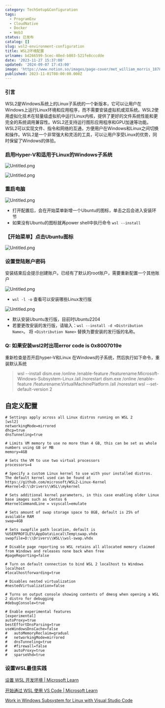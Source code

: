 ```yaml
---
category: TechSetup&Configuration
tags:
  - ProgramEnv
  - CloudNative
  - Docker
  - Web3
status: 已发布
catalog: []
slug: wsl2-environment-configuration
title: WSL2环境配置
urlname: bd266599-5cec-40ed-b803-521fe8cccdde
date: '2023-11-27 15:37:00'
updated: '2024-09-07 17:43:00'
image: 'https://www.notion.so/images/page-cover/met_william_morris_1878.jpg'
published: 2023-11-01T08:00:00.000Z
---
```


### 引言


WSL2是Windows系统上的Linux子系统的一个新版本，它可以让用户在Windows上运行Linux环境和应用程序，而不需要安装虚拟机或双系统。WSL2使用虚拟化技术在轻量级虚拟机中运行Linux内核，提供了更好的文件系统性能和更完全的系统调用兼容性。WSL2还支持运行图形应用程序和GPU加速等功能。WSL2可以实现文件、指令和网络的互通，方便用户在Windows和Linux之间切换和操作。WSL2是一个非常强大和灵活的工具，可以让用户享受Linux的优势，同时保留了Windows的体验。


### 启用Hyper-V和适用于Linux的Windows子系统


![Untitled.png](https://prod-files-secure.s3.us-west-2.amazonaws.com/5d24fe63-e567-4804-86f9-9fdc62e13082/62efe4d1-37d6-4606-a7b8-34dcd63ff38a/Untitled.png?X-Amz-Algorithm=AWS4-HMAC-SHA256&X-Amz-Content-Sha256=UNSIGNED-PAYLOAD&X-Amz-Credential=ASIAZI2LB466RE63AYZP%2F20250322%2Fus-west-2%2Fs3%2Faws4_request&X-Amz-Date=20250322T213232Z&X-Amz-Expires=3600&X-Amz-Security-Token=IQoJb3JpZ2luX2VjEGwaCXVzLXdlc3QtMiJIMEYCIQDagMRJmjTvJj09zbHw8WpTunpragDnlKVZ30xoG1nTJwIhALXHv2lbBrGSjvtQzRpsg4%2BXhrz1gkP3V2gHB1zR%2FE6OKogECMX%2F%2F%2F%2F%2F%2F%2F%2F%2F%2FwEQABoMNjM3NDIzMTgzODA1IgwcpaypmEM3xQgumcEq3ANYAjHI1dzpESpSxvi4UcnMCoUt7nzmNMjizxjI8A2g%2FFqFptUJoK6sJMZgAx1XRyuq3HODtMSUOE1ec27BRXLV4pG2yCh0hJ8VcDsuoYhgIekJFu4mEg1kVQZ7k4ruv7b%2F4JneqpKRWzgVjofS82DAoUkoi5OtwyQQsL7nSP%2BtSjbkWVfJ7M1dPeCLm7l5K%2FptujLNviMz5iMRhSKY1r73T5FpgJYMyh1fX89i33I9Gm9em%2FxB%2FuVj2c%2FRKiH8YPIdjh46mTJZMzFp3KOswsaz7g0%2BXZUyE9Ug%2BWJfm4CF5kXgEii2nhAP4ZN5060A6aix4ieD4GjovZ%2BUHh%2F80Ex002t6YARD5BWDTbzQ%2BC4HEfBcNzCZIb63nfMVrEcy4z0Yy56i8UR8M24KF6gdEB9m2z1G4XvKeg7%2BOFGY9%2FGesp%2BoHDIkBcTTcGYPEcVFqido5v0DhZ2nsdLazwk3GuazLRDFD%2BaflxLyJNjPNaB1pudEG051vdlVpLSJeZ6x%2FcRTEwGCDDKKZGbN6QvDzFXZLIfb88pjRyOUgAK%2FERx1oj%2FUhqmZOXaavpfb4rrCbnVN%2BsWITqQOzeKsnGTd2Eic%2Fim3wDhbBNZQ4VNFSkB9d%2BW89DPBRzBfcjFBBjCHtfy%2BBjqkAS7JyihwDgB%2ByF7PRnuwxuGgnxF9T9R13UE1ZckzrWuWJOVozDZY%2BDY8lPltf%2FfJqZwSl4pGtV9Mu4iqhNqj%2F5Fgzlno130hcwuVQl35Z%2BFHj7OFOrSsSJRk46znTKoqkNSJVhznR0uCCPOSEWvi%2BZn3LjvBYxk3iHtoeRKhG8o6SPFvFcYdg0igPGjxU%2BlOH8hdMhrgYJO5L41vGf9O29ntR0Ij&X-Amz-Signature=4c6735e09c3bde81129ecba87d8335df09511907becb5a3b8f299e79a0d6275f&X-Amz-SignedHeaders=host&x-id=GetObject)


![Untitled.png](https://prod-files-secure.s3.us-west-2.amazonaws.com/5d24fe63-e567-4804-86f9-9fdc62e13082/74866fe6-9ce5-4055-94c5-4900f6f5ff8b/Untitled.png?X-Amz-Algorithm=AWS4-HMAC-SHA256&X-Amz-Content-Sha256=UNSIGNED-PAYLOAD&X-Amz-Credential=ASIAZI2LB466RE63AYZP%2F20250322%2Fus-west-2%2Fs3%2Faws4_request&X-Amz-Date=20250322T213232Z&X-Amz-Expires=3600&X-Amz-Security-Token=IQoJb3JpZ2luX2VjEGwaCXVzLXdlc3QtMiJIMEYCIQDagMRJmjTvJj09zbHw8WpTunpragDnlKVZ30xoG1nTJwIhALXHv2lbBrGSjvtQzRpsg4%2BXhrz1gkP3V2gHB1zR%2FE6OKogECMX%2F%2F%2F%2F%2F%2F%2F%2F%2F%2FwEQABoMNjM3NDIzMTgzODA1IgwcpaypmEM3xQgumcEq3ANYAjHI1dzpESpSxvi4UcnMCoUt7nzmNMjizxjI8A2g%2FFqFptUJoK6sJMZgAx1XRyuq3HODtMSUOE1ec27BRXLV4pG2yCh0hJ8VcDsuoYhgIekJFu4mEg1kVQZ7k4ruv7b%2F4JneqpKRWzgVjofS82DAoUkoi5OtwyQQsL7nSP%2BtSjbkWVfJ7M1dPeCLm7l5K%2FptujLNviMz5iMRhSKY1r73T5FpgJYMyh1fX89i33I9Gm9em%2FxB%2FuVj2c%2FRKiH8YPIdjh46mTJZMzFp3KOswsaz7g0%2BXZUyE9Ug%2BWJfm4CF5kXgEii2nhAP4ZN5060A6aix4ieD4GjovZ%2BUHh%2F80Ex002t6YARD5BWDTbzQ%2BC4HEfBcNzCZIb63nfMVrEcy4z0Yy56i8UR8M24KF6gdEB9m2z1G4XvKeg7%2BOFGY9%2FGesp%2BoHDIkBcTTcGYPEcVFqido5v0DhZ2nsdLazwk3GuazLRDFD%2BaflxLyJNjPNaB1pudEG051vdlVpLSJeZ6x%2FcRTEwGCDDKKZGbN6QvDzFXZLIfb88pjRyOUgAK%2FERx1oj%2FUhqmZOXaavpfb4rrCbnVN%2BsWITqQOzeKsnGTd2Eic%2Fim3wDhbBNZQ4VNFSkB9d%2BW89DPBRzBfcjFBBjCHtfy%2BBjqkAS7JyihwDgB%2ByF7PRnuwxuGgnxF9T9R13UE1ZckzrWuWJOVozDZY%2BDY8lPltf%2FfJqZwSl4pGtV9Mu4iqhNqj%2F5Fgzlno130hcwuVQl35Z%2BFHj7OFOrSsSJRk46znTKoqkNSJVhznR0uCCPOSEWvi%2BZn3LjvBYxk3iHtoeRKhG8o6SPFvFcYdg0igPGjxU%2BlOH8hdMhrgYJO5L41vGf9O29ntR0Ij&X-Amz-Signature=afecf841a4771c55dcb49406a0e86af33c28011138463944df67419f2eb60424&X-Amz-SignedHeaders=host&x-id=GetObject)


### 重启电脑


![Untitled.png](https://prod-files-secure.s3.us-west-2.amazonaws.com/5d24fe63-e567-4804-86f9-9fdc62e13082/ed8ca255-2fda-4c1b-9b1a-f1896300e8e7/Untitled.png?X-Amz-Algorithm=AWS4-HMAC-SHA256&X-Amz-Content-Sha256=UNSIGNED-PAYLOAD&X-Amz-Credential=ASIAZI2LB466RE63AYZP%2F20250322%2Fus-west-2%2Fs3%2Faws4_request&X-Amz-Date=20250322T213232Z&X-Amz-Expires=3600&X-Amz-Security-Token=IQoJb3JpZ2luX2VjEGwaCXVzLXdlc3QtMiJIMEYCIQDagMRJmjTvJj09zbHw8WpTunpragDnlKVZ30xoG1nTJwIhALXHv2lbBrGSjvtQzRpsg4%2BXhrz1gkP3V2gHB1zR%2FE6OKogECMX%2F%2F%2F%2F%2F%2F%2F%2F%2F%2FwEQABoMNjM3NDIzMTgzODA1IgwcpaypmEM3xQgumcEq3ANYAjHI1dzpESpSxvi4UcnMCoUt7nzmNMjizxjI8A2g%2FFqFptUJoK6sJMZgAx1XRyuq3HODtMSUOE1ec27BRXLV4pG2yCh0hJ8VcDsuoYhgIekJFu4mEg1kVQZ7k4ruv7b%2F4JneqpKRWzgVjofS82DAoUkoi5OtwyQQsL7nSP%2BtSjbkWVfJ7M1dPeCLm7l5K%2FptujLNviMz5iMRhSKY1r73T5FpgJYMyh1fX89i33I9Gm9em%2FxB%2FuVj2c%2FRKiH8YPIdjh46mTJZMzFp3KOswsaz7g0%2BXZUyE9Ug%2BWJfm4CF5kXgEii2nhAP4ZN5060A6aix4ieD4GjovZ%2BUHh%2F80Ex002t6YARD5BWDTbzQ%2BC4HEfBcNzCZIb63nfMVrEcy4z0Yy56i8UR8M24KF6gdEB9m2z1G4XvKeg7%2BOFGY9%2FGesp%2BoHDIkBcTTcGYPEcVFqido5v0DhZ2nsdLazwk3GuazLRDFD%2BaflxLyJNjPNaB1pudEG051vdlVpLSJeZ6x%2FcRTEwGCDDKKZGbN6QvDzFXZLIfb88pjRyOUgAK%2FERx1oj%2FUhqmZOXaavpfb4rrCbnVN%2BsWITqQOzeKsnGTd2Eic%2Fim3wDhbBNZQ4VNFSkB9d%2BW89DPBRzBfcjFBBjCHtfy%2BBjqkAS7JyihwDgB%2ByF7PRnuwxuGgnxF9T9R13UE1ZckzrWuWJOVozDZY%2BDY8lPltf%2FfJqZwSl4pGtV9Mu4iqhNqj%2F5Fgzlno130hcwuVQl35Z%2BFHj7OFOrSsSJRk46znTKoqkNSJVhznR0uCCPOSEWvi%2BZn3LjvBYxk3iHtoeRKhG8o6SPFvFcYdg0igPGjxU%2BlOH8hdMhrgYJO5L41vGf9O29ntR0Ij&X-Amz-Signature=8366c39d6eb57fa44a2ed6a1aeac27e6866022405016ef8ba4fdf98199921965&X-Amz-SignedHeaders=host&x-id=GetObject)

- 打开配置后，会在开始菜单新增一个Ubuntu的图标，单击之后会进入安装环节
- 如果没有Ubuntu的图标就再power shell中执行命令 `wsl --install`

### 【开始菜单】点击Ubuntu图标


![Untitled.png](https://prod-files-secure.s3.us-west-2.amazonaws.com/5d24fe63-e567-4804-86f9-9fdc62e13082/d7415a12-f453-43fe-a604-a208d85638a3/Untitled.png?X-Amz-Algorithm=AWS4-HMAC-SHA256&X-Amz-Content-Sha256=UNSIGNED-PAYLOAD&X-Amz-Credential=ASIAZI2LB466RE63AYZP%2F20250322%2Fus-west-2%2Fs3%2Faws4_request&X-Amz-Date=20250322T213232Z&X-Amz-Expires=3600&X-Amz-Security-Token=IQoJb3JpZ2luX2VjEGwaCXVzLXdlc3QtMiJIMEYCIQDagMRJmjTvJj09zbHw8WpTunpragDnlKVZ30xoG1nTJwIhALXHv2lbBrGSjvtQzRpsg4%2BXhrz1gkP3V2gHB1zR%2FE6OKogECMX%2F%2F%2F%2F%2F%2F%2F%2F%2F%2FwEQABoMNjM3NDIzMTgzODA1IgwcpaypmEM3xQgumcEq3ANYAjHI1dzpESpSxvi4UcnMCoUt7nzmNMjizxjI8A2g%2FFqFptUJoK6sJMZgAx1XRyuq3HODtMSUOE1ec27BRXLV4pG2yCh0hJ8VcDsuoYhgIekJFu4mEg1kVQZ7k4ruv7b%2F4JneqpKRWzgVjofS82DAoUkoi5OtwyQQsL7nSP%2BtSjbkWVfJ7M1dPeCLm7l5K%2FptujLNviMz5iMRhSKY1r73T5FpgJYMyh1fX89i33I9Gm9em%2FxB%2FuVj2c%2FRKiH8YPIdjh46mTJZMzFp3KOswsaz7g0%2BXZUyE9Ug%2BWJfm4CF5kXgEii2nhAP4ZN5060A6aix4ieD4GjovZ%2BUHh%2F80Ex002t6YARD5BWDTbzQ%2BC4HEfBcNzCZIb63nfMVrEcy4z0Yy56i8UR8M24KF6gdEB9m2z1G4XvKeg7%2BOFGY9%2FGesp%2BoHDIkBcTTcGYPEcVFqido5v0DhZ2nsdLazwk3GuazLRDFD%2BaflxLyJNjPNaB1pudEG051vdlVpLSJeZ6x%2FcRTEwGCDDKKZGbN6QvDzFXZLIfb88pjRyOUgAK%2FERx1oj%2FUhqmZOXaavpfb4rrCbnVN%2BsWITqQOzeKsnGTd2Eic%2Fim3wDhbBNZQ4VNFSkB9d%2BW89DPBRzBfcjFBBjCHtfy%2BBjqkAS7JyihwDgB%2ByF7PRnuwxuGgnxF9T9R13UE1ZckzrWuWJOVozDZY%2BDY8lPltf%2FfJqZwSl4pGtV9Mu4iqhNqj%2F5Fgzlno130hcwuVQl35Z%2BFHj7OFOrSsSJRk46znTKoqkNSJVhznR0uCCPOSEWvi%2BZn3LjvBYxk3iHtoeRKhG8o6SPFvFcYdg0igPGjxU%2BlOH8hdMhrgYJO5L41vGf9O29ntR0Ij&X-Amz-Signature=d21244f28679381a3ad7df272e484f5bc24911bc3cedc8d47779878a21ee134f&X-Amz-SignedHeaders=host&x-id=GetObject)


### 设置登陆账户密码


安装结束后会提示创建账户。已经有了默认的root账户，需要重新配置一个其他账户


![Untitled.png](https://prod-files-secure.s3.us-west-2.amazonaws.com/5d24fe63-e567-4804-86f9-9fdc62e13082/bb38a6ce-031e-4122-9787-de509d2240bf/Untitled.png?X-Amz-Algorithm=AWS4-HMAC-SHA256&X-Amz-Content-Sha256=UNSIGNED-PAYLOAD&X-Amz-Credential=ASIAZI2LB466RE63AYZP%2F20250322%2Fus-west-2%2Fs3%2Faws4_request&X-Amz-Date=20250322T213232Z&X-Amz-Expires=3600&X-Amz-Security-Token=IQoJb3JpZ2luX2VjEGwaCXVzLXdlc3QtMiJIMEYCIQDagMRJmjTvJj09zbHw8WpTunpragDnlKVZ30xoG1nTJwIhALXHv2lbBrGSjvtQzRpsg4%2BXhrz1gkP3V2gHB1zR%2FE6OKogECMX%2F%2F%2F%2F%2F%2F%2F%2F%2F%2FwEQABoMNjM3NDIzMTgzODA1IgwcpaypmEM3xQgumcEq3ANYAjHI1dzpESpSxvi4UcnMCoUt7nzmNMjizxjI8A2g%2FFqFptUJoK6sJMZgAx1XRyuq3HODtMSUOE1ec27BRXLV4pG2yCh0hJ8VcDsuoYhgIekJFu4mEg1kVQZ7k4ruv7b%2F4JneqpKRWzgVjofS82DAoUkoi5OtwyQQsL7nSP%2BtSjbkWVfJ7M1dPeCLm7l5K%2FptujLNviMz5iMRhSKY1r73T5FpgJYMyh1fX89i33I9Gm9em%2FxB%2FuVj2c%2FRKiH8YPIdjh46mTJZMzFp3KOswsaz7g0%2BXZUyE9Ug%2BWJfm4CF5kXgEii2nhAP4ZN5060A6aix4ieD4GjovZ%2BUHh%2F80Ex002t6YARD5BWDTbzQ%2BC4HEfBcNzCZIb63nfMVrEcy4z0Yy56i8UR8M24KF6gdEB9m2z1G4XvKeg7%2BOFGY9%2FGesp%2BoHDIkBcTTcGYPEcVFqido5v0DhZ2nsdLazwk3GuazLRDFD%2BaflxLyJNjPNaB1pudEG051vdlVpLSJeZ6x%2FcRTEwGCDDKKZGbN6QvDzFXZLIfb88pjRyOUgAK%2FERx1oj%2FUhqmZOXaavpfb4rrCbnVN%2BsWITqQOzeKsnGTd2Eic%2Fim3wDhbBNZQ4VNFSkB9d%2BW89DPBRzBfcjFBBjCHtfy%2BBjqkAS7JyihwDgB%2ByF7PRnuwxuGgnxF9T9R13UE1ZckzrWuWJOVozDZY%2BDY8lPltf%2FfJqZwSl4pGtV9Mu4iqhNqj%2F5Fgzlno130hcwuVQl35Z%2BFHj7OFOrSsSJRk46znTKoqkNSJVhznR0uCCPOSEWvi%2BZn3LjvBYxk3iHtoeRKhG8o6SPFvFcYdg0igPGjxU%2BlOH8hdMhrgYJO5L41vGf9O29ntR0Ij&X-Amz-Signature=80bb9de9fc9868f6ac11da00662684d9895f16900e0b8dcda6336d70eb7a7ef4&X-Amz-SignedHeaders=host&x-id=GetObject)

- `wsl -l -o` 查看可以安装哪些Linux发行版

![Untitled.png](https://prod-files-secure.s3.us-west-2.amazonaws.com/5d24fe63-e567-4804-86f9-9fdc62e13082/4b4e5e2f-4e13-4651-8884-559a62c38137/Untitled.png?X-Amz-Algorithm=AWS4-HMAC-SHA256&X-Amz-Content-Sha256=UNSIGNED-PAYLOAD&X-Amz-Credential=ASIAZI2LB466RE63AYZP%2F20250322%2Fus-west-2%2Fs3%2Faws4_request&X-Amz-Date=20250322T213232Z&X-Amz-Expires=3600&X-Amz-Security-Token=IQoJb3JpZ2luX2VjEGwaCXVzLXdlc3QtMiJIMEYCIQDagMRJmjTvJj09zbHw8WpTunpragDnlKVZ30xoG1nTJwIhALXHv2lbBrGSjvtQzRpsg4%2BXhrz1gkP3V2gHB1zR%2FE6OKogECMX%2F%2F%2F%2F%2F%2F%2F%2F%2F%2FwEQABoMNjM3NDIzMTgzODA1IgwcpaypmEM3xQgumcEq3ANYAjHI1dzpESpSxvi4UcnMCoUt7nzmNMjizxjI8A2g%2FFqFptUJoK6sJMZgAx1XRyuq3HODtMSUOE1ec27BRXLV4pG2yCh0hJ8VcDsuoYhgIekJFu4mEg1kVQZ7k4ruv7b%2F4JneqpKRWzgVjofS82DAoUkoi5OtwyQQsL7nSP%2BtSjbkWVfJ7M1dPeCLm7l5K%2FptujLNviMz5iMRhSKY1r73T5FpgJYMyh1fX89i33I9Gm9em%2FxB%2FuVj2c%2FRKiH8YPIdjh46mTJZMzFp3KOswsaz7g0%2BXZUyE9Ug%2BWJfm4CF5kXgEii2nhAP4ZN5060A6aix4ieD4GjovZ%2BUHh%2F80Ex002t6YARD5BWDTbzQ%2BC4HEfBcNzCZIb63nfMVrEcy4z0Yy56i8UR8M24KF6gdEB9m2z1G4XvKeg7%2BOFGY9%2FGesp%2BoHDIkBcTTcGYPEcVFqido5v0DhZ2nsdLazwk3GuazLRDFD%2BaflxLyJNjPNaB1pudEG051vdlVpLSJeZ6x%2FcRTEwGCDDKKZGbN6QvDzFXZLIfb88pjRyOUgAK%2FERx1oj%2FUhqmZOXaavpfb4rrCbnVN%2BsWITqQOzeKsnGTd2Eic%2Fim3wDhbBNZQ4VNFSkB9d%2BW89DPBRzBfcjFBBjCHtfy%2BBjqkAS7JyihwDgB%2ByF7PRnuwxuGgnxF9T9R13UE1ZckzrWuWJOVozDZY%2BDY8lPltf%2FfJqZwSl4pGtV9Mu4iqhNqj%2F5Fgzlno130hcwuVQl35Z%2BFHj7OFOrSsSJRk46znTKoqkNSJVhznR0uCCPOSEWvi%2BZn3LjvBYxk3iHtoeRKhG8o6SPFvFcYdg0igPGjxU%2BlOH8hdMhrgYJO5L41vGf9O29ntR0Ij&X-Amz-Signature=97ce9f2a8362da1c957271b820614e2d1ac003543a7f01bfbadbe306095e2746&X-Amz-SignedHeaders=host&x-id=GetObject)

- 默认安装Ubuntu发行版，目前时Ubuntu2204
- 若要更改安装的发行版，请输入：`wsl --install -d <Distribution Name>`。 将 `<Distribution Name>` 替换为要安装的发行版的名称。

### Q: 如果安装wsl2时出现error code is 0x8007019e


重新检查是否开启hyper-V和Linux 在Windows的子系统，然后执行如下命令，重装默认系统

> wsl --install
> dism.exe /online /enable-feature /featurename:Microsoft-Windows-Subsystem-Linux /all /norestart
> dism.exe /online /enable-feature /featurename:VirtualMachinePlatform /all /norestart
> wsl --set-default-version 2

## 自定义配置


```shell
# Settings apply across all Linux distros running on WSL 2
[wsl2]
networkingMode=mirrored
dhcp=true
dnsTunneling=true

# Limits VM memory to use no more than 4 GB, this can be set as whole numbers using GB or MB
memory=4GB 

# Sets the VM to use two virtual processors
processors=4

# Specify a custom Linux kernel to use with your installed distros. The default kernel used can be found at https://github.com/microsoft/WSL2-Linux-Kernel
#kernel=D:\\Drivers\\WSL\\mykernel

# Sets additional kernel parameters, in this case enabling older Linux base images such as Centos 6
#kernelCommandLine = vsyscall=emulate

# Sets amount of swap storage space to 8GB, default is 25% of available RAM
swap=4GB

# Sets swapfile path location, default is %USERPROFILE%\AppData\Local\Temp\swap.vhdx
swapfile=D:\\Drivers\\WSL\\wsl-swap.vhdx

# Disable page reporting so WSL retains all allocated memory claimed from Windows and releases none back when free
#pageReporting=false

# Turn on default connection to bind WSL 2 localhost to Windows localhost
#localhostforwarding=true

# Disables nested virtualization
#nestedVirtualization=false

# Turns on output console showing contents of dmesg when opening a WSL 2 distro for debugging
#debugConsole=true

# Enable experimental features
[experimental]
autoProxy=true
bestEffortDnsParsing=true
useWindowsDnsCache=false
#   autoMemoryReclaim=gradual
#   networkingMode=mirrored
#   dnsTunneling=true
#   #firewall=false
#   autoProxy=true
#   sparseVhd=true
```


### 设置WSL最佳实践


[设置 WSL 开发环境 | Microsoft Learn](https://learn.microsoft.com/zh-cn/windows/wsl/setup/environment#set-up-your-linux-username-and-password)


[开始通过 WSL 使用 VS Code | Microsoft Learn](https://learn.microsoft.com/zh-cn/windows/wsl/tutorials/wsl-vscode)


[Work in Windows Subsystem for Linux with Visual Studio Code](https://code.visualstudio.com/docs/remote/wsl-tutorial)

